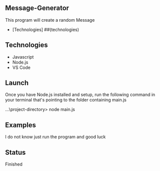 ## Message-Generator
This program will create a random Message

* [Technologies] ##(technologies) 

## Technologies
* Javascript
* Node.js
* VS Code

## Launch
Once you have Node.js installed and setup, run the following command in your terminal that's pointing to the folder containing main.js

...\project-directory> node main.js

## Examples
I do not know just run the program and good luck

## Status
Finished